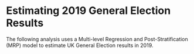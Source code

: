 # Estimating 2019 General Election Results

The following analysis uses a Multi-level Regression and Post-Stratification (MRP) model to estimate UK General Election results in 2019. 
